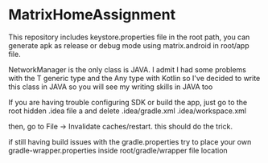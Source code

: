 # MatrixHomeAssignment


This repository includes 
keystore.properties file in the root path,
you can generate apk as release or debug mode using matrix.android in root/app file.

NetworkManager is the only class is JAVA. I admit I had some problems with the T generic type and the Any type with Kotlin
so I've decided to write this class in JAVA so you will see my writing skills in JAVA too

If you are having trouble configuring SDK or build the app, just go to the root hidden .idea file a and delete 
.idea/gradle.xml
.idea/workspace.xml

then, go to File -> Invalidate caches/restart.
this should do the trick.

if still having build issues with the gradle.properties try to place your own gradle-wrapper.properties
inside root/gradle/wrapper file location
